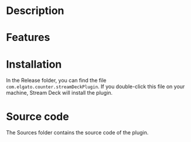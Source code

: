 # Description


# Features


# Installation

In the Release folder, you can find the file `com.elgato.counter.streamDeckPlugin`. If you double-click this file on your machine, Stream Deck will install the plugin.


# Source code

The Sources folder contains the source code of the plugin.
